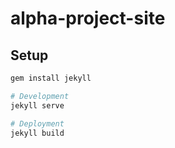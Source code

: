 alpha-project-site
==================


## Setup
```sh
gem install jekyll

# Development
jekyll serve

# Deployment
jekyll build
```
